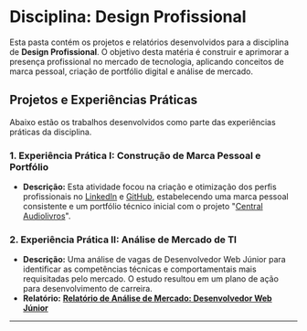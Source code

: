 # Disciplina: Design Profissional

Esta pasta contém os projetos e relatórios desenvolvidos para a disciplina de **Design Profissional**. O objetivo desta matéria é construir e aprimorar a presença profissional no mercado de tecnologia, aplicando conceitos de marca pessoal, criação de portfólio digital e análise de mercado.

## Projetos e Experiências Práticas

Abaixo estão os trabalhos desenvolvidos como parte das experiências práticas da disciplina.

### 1. Experiência Prática I: Construção de Marca Pessoal e Portfólio
- **Descrição:** Esta atividade focou na criação e otimização dos perfis profissionais no [LinkedIn](https://www.linkedin.com/in/willianedu/) e [GitHub](https://github.com/willianedu), estabelecendo uma marca pessoal consistente e um portfólio técnico inicial com o projeto "[Central Audiolivros](https://github.com/willianedu/CentralAudiolivros)".

### 2. Experiência Prática II: Análise de Mercado de TI
- **Descrição:** Uma análise de vagas de Desenvolvedor Web Júnior para identificar as competências técnicas e comportamentais mais requisitadas pelo mercado. O estudo resultou em um plano de ação para desenvolvimento de carreira.
- **Relatório:** **[Relatório de Análise de Mercado: Desenvolvedor Web Júnior](./junior-web-developer-market-analysis-2025.pdf)**

---